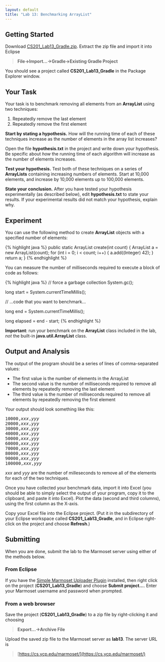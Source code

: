 ```yaml
---
layout: default
title: "Lab 13: Benchmarking ArrayList"
---
```


## Getting Started

Download [CS201\_Lab13\_Gradle.zip](CS201_Lab13_Gradle.zip). Extract the zip file and import it into Eclipse

> **File&rarr;Import...&rarr;Gradle&rarr;Existing Gradle Project**

You should see a project called **CS201\_Lab13\_Gradle** in the Package Explorer window.

## Your Task

Your task is to benchmark removing all elements from an **ArrayList** using two techniques:

1.  Repeatedly remove the last element
2.  Repeatedly remove the first element

**Start by stating a hypothesis.** How will the running time of each of these techniques increase as the number of elements in the array list increases?

Open the file **hypothesis.txt** in the project and write down your hypothesis. Be specific about *how* the running time of each algorithm will increase as the number of elements increases.

**Test your hypothesis.** Test both of these techniques on a series of **ArrayLists** containing increasing numbers of elements. Start at 10,000 elements, and increase by 10,000 elements up to 100,000 elements.

**State your conclusion.** After you have tested your hypothesis experimentally (as described below), edit **hypothesis.txt** to state your results. If your experimental results did not match your hypothesis, explain why.

## Experiment

You can use the following method to create **ArrayList** objects with a specified number of elements:

{% highlight java %}
public static ArrayList<Integer> create(int count) {
    ArrayList<Integer> a = new ArrayList<Integer>(count);
    for (int i = 0; i < count; i++) {
        a.add((Integer) 42);
    }
    return a;
}
{% endhighlight %}

You can measure the number of milliseconds required to execute a block of code as follows:

{% highlight java %}
// force a garbage collection
System.gc();

long start = System.currentTimeMillis();

// ...code that you want to benchmark...

long end = System.currentTimeMillis();

long elapsed = end - start;
{% endhighlight %}

**Important**: run your benchmark on the **ArrayList** class included in the lab, *not* the built-in **java.util.ArrayList** class.

## Output and Analysis

The output of the program should be a series of lines of comma-separated values:

-   The first value is the number of elements in the ArrayList
-   The second value is the number of milliseconds required to remove all elements by repeatedly removing the last element
-   The third value is the number of milliseconds required to remove all elements by repeatedly removing the first element

Your output should look something like this:

<pre>
10000,<i>xxx</i>,<i>yyy</i>
20000,<i>xxx</i>,<i>yyy</i>
30000,<i>xxx</i>,<i>yyy</i>
40000,<i>xxx</i>,<i>yyy</i>
50000,<i>xxx</i>,<i>yyy</i>
60000,<i>xxx</i>,<i>yyy</i>
70000,<i>xxx</i>,<i>yyy</i>
80000,<i>xxx</i>,<i>yyy</i>
90000,<i>xxx</i>,<i>yyy</i>
100000,<i>xxx</i>,<i>yyy</i>
</pre>

*xxx* and *yyy* are the number of milleseconds to remove all of the elements for each of the two techniques.

Once you have collected your benchmark data, import it into Excel (you should be able to simply select the output of your program, copy it to the clipboard, and paste it into Excel). Plot the data (second and third columns), using the first column as the X-axis.

Copy your Excel file into the Eclipse project. (Put it in the subdirectory of your Eclipse workspace called **CS201\_Lab13\_Gradle**, and in Eclipse right-click on the project and choose **Refresh**.)

## Submitting

When you are done, submit the lab to the Marmoset server using either of the methods below.

### From Eclipse

If you have the [Simple Marmoset Uploader Plugin](../resources/index.html) installed, then right click on the project (**CS201\_Lab13\_Gradle**) and choose **Submit project...**. Enter your Marmoset username and password when prompted.

### From a web browser

Save the project (**CS201\_Lab13\_Gradle**) to a zip file by right-clicking it and choosing

> **Export...&rarr;Archive File**

Upload the saved zip file to the Marmoset server as **lab13**. The server URL is

> [https://cs.ycp.edu/marmoset/](https://cs.ycp.edu/marmoset/)